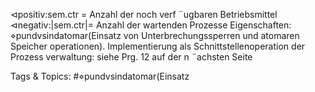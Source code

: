 ⊲positiv:sem.ctr = Anzahl der noch verf ¨ugbaren Betriebsmittel
⊲negativ:|sem.ctr|= Anzahl der wartenden Prozesse
Eigenschaften:
⋄pundvsindatomar(Einsatz von Unterbrechungssperren und atomaren Speicher operationen).
Implementierung als Schnittstellenoperation der Prozess verwaltung: siehe Prg. 12 auf der n ¨achsten Seite

   Tags & Topics:
   #⋄pundvsindatomar(Einsatz